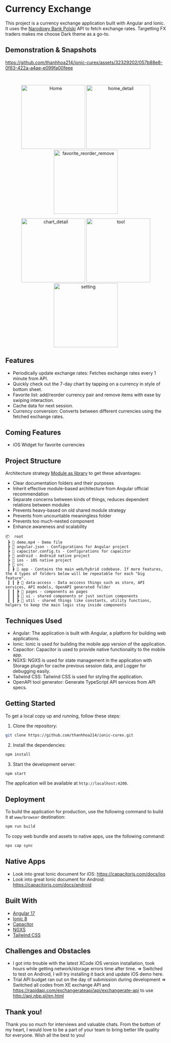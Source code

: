 # Currency Exchange

This project is a currency exchange application built with Angular and Ionic. It uses the [Narodowy Bank Polski](https://api.nbp.pl/en.html) API to fetch exchange rates. Targetting FX traders makes me choose Dark theme as a go-to.

## Demonstration & Snapshots

https://github.com/thanhhoa214/ionic-curex/assets/32329202/057b88e8-0f83-422a-a4ae-e099fa00feee

<br/>

<p align="middle">
<img src="https://github.com/thanhhoa214/ionic-curex/assets/32329202/fe4b6595-3385-49b2-a157-96713995be88" width="200" alt="Home"/>
<img src="https://github.com/thanhhoa214/ionic-curex/assets/32329202/a4840e6b-2026-4d08-8e49-d219f7d5db6e" width="200" alt="home_detail"/>
<img src="https://github.com/thanhhoa214/ionic-curex/assets/32329202/2e9d11e6-9408-49b8-92e1-e2dea086bf17" width="200" alt="favorite_reorder_remove"/>

</p>
<p align="middle">
<img src="https://github.com/thanhhoa214/ionic-curex/assets/32329202/9f66c607-ed21-4022-850d-e4bc6b404d0d" width="200" alt="chart_detail"/>
<img src="https://github.com/thanhhoa214/ionic-curex/assets/32329202/f0456278-636a-4301-b50e-fab8e9e49516" width="200" alt="tool"/>
<img src="https://github.com/thanhhoa214/ionic-curex/assets/32329202/5f71d745-5e2d-4c61-90a6-3ba0d58ecbbf" width="200" alt="setting"/>
</p>

## Features

- Periodically update exchange rates: Fetches exchange rates every 1 minute from API.
- Quickly check out the 7-day chart by tapping on a currency in style of bottom sheet.
- Favorite list: add/reorder currency pair and remove items with ease by swiping interaction.
- Cache data for next session.
- Currency conversion: Converts between different currencies using the fetched exchange rates.

## Coming Features

- iOS Widget for favorite currencies

## Project Structure

Architecture strategy [Module as library](https://nx.dev/structure/library-types#library-types) to get these advantages:

- Clear documentation folders and their purposes
- Inherit effective module-based architecture from Angular official recommendation
- Separate concerns between kinds of things, reduces dependent relations between modules
- Prevents heavy-based on old shared module strategy
- Prevents from uncountable meaningless folder
- Prevents too much-nested component
- Enhance awareness and scalability

```
📦  root
 ┣ 📃 demo.mp4 - Demo file
 ┣ 📃 angular.json - Configurations for Angular project
 ┣ 📃 capacitor.config.ts - Configurations for capacitor
 ┣ 📂 android - Android native project
 ┣ 📂 ios - iOS native project
 ┣ 📂 src
 ┃ ┣ 📂 app - Contains the main web/hybrid codebase. If more features, the 4 types of folders below will be repeatable for each "big feature".
 ┃ ┃ ┣ 📂 data-access - Data acccess things such as store, API services, API models, OpenAPI generated folder
 ┃ ┃ ┣ 📂 pages - components as pages
 ┃ ┃ ┣ 📂 ui - shared components or just section components
 ┃ ┃ ┣ 📂 util - shared things like constants, utility functions, helpers to keep the main logic stay inside components
```

## Techniques Used

- Angular: The application is built with Angular, a platform for building web applications.
- Ionic: Ionic is used for building the mobile app version of the application.
- Capacitor: Capacitor is used to provide native functionality to the mobile app.
- NGXS: NGXS is used for state management in the application with Storage plugin for cache previous session data, and Logger for debugging easily.
- Tailwind CSS: Tailwind CSS is used for styling the application.
- OpenAPI tool generator: Generate TypeScript API services from API specs.

## Getting Started

To get a local copy up and running, follow these steps:

1. Clone the repository:

```bash
git clone https://github.com/thanhhoa214/ionic-curex.git
```

2. Install the dependencies:

```bash
npm install
```

3. Start the development server:

```bash
npm start
```

The application will be available at `http://localhost:4200`.

## Deployment

To build the application for production, use the following command to build it at `www/browser` destination:

```bash
npm run build
```

To copy web bundle and assets to native apps, use the following command:

```bash
npx cap sync
```

## Native Apps

- Look into great Ionic document for iOS: https://capacitorjs.com/docs/ios
- Look into great Ionic document for Android: https://capacitorjs.com/docs/android

## Built With

- [Angular 17](https://angular.io/)
- [Ionic 8](https://ionicframework.com/)
- [Capacitor](https://capacitorjs.com/)
- [NGXS](https://www.ngxs.io/)
- [Tailwind CSS](https://tailwindcss.com/)

## Challenges and Obstacles

- I got into trouble with the latest XCode iOS version installation, took hours while getting network/storage errors time after time. => Switched to test on Android, I will try installing it back and update iOS demo here.
- Trial API budget ran out on the day of submission during development => Switched all codes from XE exchange API and https://rapidapi.com/exchangerateapi/api/exchangerate-api to use http://api.nbp.pl/en.html

## Thank you!

Thank you so much for interviews and valuable chats. From the bottom of my heart, I would love to be a part of your team to bring better life quality for everyone. Wish all the best to you!
